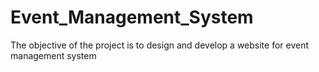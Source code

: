 # Event_Management_System
The objective of the project is to design and develop a website for event management system

